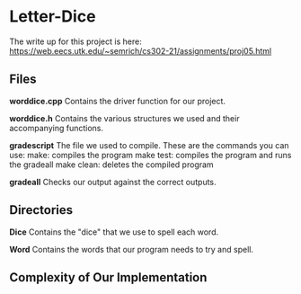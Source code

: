 # Letter-Dice

The write up for this project is here: https://web.eecs.utk.edu/~semrich/cs302-21/assignments/proj05.html

## Files
**worddice.cpp**
Contains the driver function for our project.

**worddice.h**
Contains the various structures we used and their accompanying functions.

**gradescript**
The file we used to compile. 
These are the commands you can use: 
    make:       compiles the program
    make test:  compiles the program and runs the gradeall
    make clean: deletes the compiled program
    
**gradeall**
Checks our output against the correct outputs. 

## Directories
**Dice**
Contains the "dice" that we use to spell each word. 

**Word**
Contains the words that our program needs to try and spell. 

## Complexity of Our Implementation